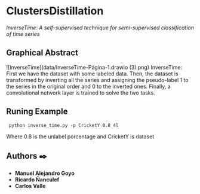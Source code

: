 # ClustersDistillation

_InverseTime: A self-supervised technique for semi-supervised classification of time series_

## Graphical Abstract
![InverseTime](data/InverseTime-Página-1.drawio (3).png)
InverseTime: First we have the dataset with some labeled data. Then, the dataset is transformed by inverting all the series and assigning the pseudo-label 1 to the series in the original order and 0 to the inverted ones. Finally, a convolutional network layer is trained to solve the two tasks.

## Runing Example

```
 python inverse_time.py -p CricketY 0.8 4l
```
Where 0.8 is the unlabel porcentage and CricketY is dataset

## Authors ✒️


* **Manuel Alejandro Goyo**
* **Ricardo Ñanculef**
* **Carlos Valle** 
